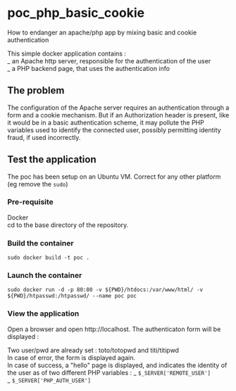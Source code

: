 # poc_php_basic_cookie
How to endanger an apache/php app by mixing basic and cookie authentication

This simple docker application contains :  
_ an Apache http server, responsible for the authentication of the user  
_ a PHP backend page, that uses the authentication info  

## The problem
The configuration of the Apache server requires an authentication through a form and a cookie mechanism. But if an Authorization header is present, like it would be in a basic authentication scheme, it may pollute the PHP variables used to identify the connected user, possibly permitting identity fraud, if used incorrectly.

## Test the application
The poc has been setup on an Ubuntu VM. Correct for any other platform (eg remove the `sudo`)

### Pre-requisite
Docker  
cd to the base directory of the repository.

### Build the container
```
sudo docker build -t poc .
```

### Launch the container
```
sudo docker run -d -p 80:80 -v ${PWD}/htdocs:/var/www/html/ -v ${PWD}/htpasswd:/htpasswd/ --name poc poc
```

### View the application
Open a browser and open http://localhost. The authenticaton form will be displayed :

Two user/pwd are already set : toto/totopwd and titi/titipwd  
In case of error, the form is displayed again.  
In case of success, a "hello" page is displayed, and indicates the identity of the user as of two different PHP variables :
_ `$_SERVER['REMOTE_USER']`  
_ `$_SERVER['PHP_AUTH_USER']`  
